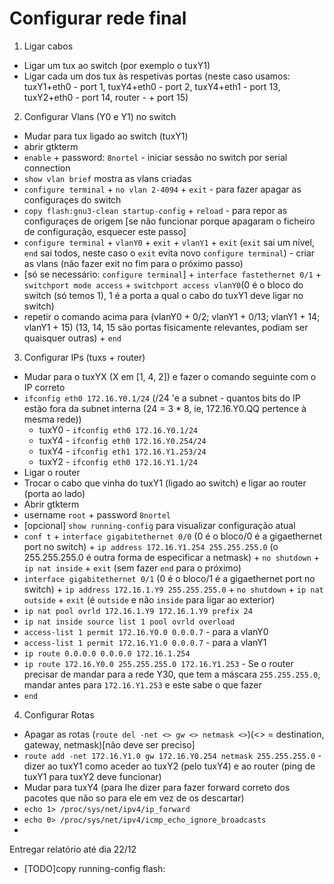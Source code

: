 # Configurar rede final

 1. Ligar cabos 
   * Ligar um tux ao switch (por exemplo o tuxY1)
   * Ligar cada um dos tux às respetivas portas (neste caso usamos: tuxY1+eth0 - port 1, tuxY4+eth0 - port 2, tuxY4+eth1 - port 13, tuxY2+eth0 - port 14, router - + port 15)
    
 2. Configurar Vlans (Y0 e Y1) no switch
   * Mudar para tux ligado ao switch (tuxY1)
   * abrir gtkterm
   * `enable` + password: `8nortel` - iniciar sessão no switch por serial connection
   * `show vlan brief` mostra as vlans criadas
   * `configure terminal` + `no vlan 2-4094` + `exit` - para fazer apagar as configuraçes do switch
   * `copy flash:gnu3-clean startup-config` + `reload` - para repor as configuraçes de origem [se não funcionar porque apagaram o ficheiro de configuração, esquecer este passo]
   * `configure terminal`  + `vlanY0` + `exit` + `vlanY1` + `exit` (`exit` sai um nível, `end` sai todos, neste caso o `exit` evita novo `configure terminal`)  - criar as vlans (não fazer exit no fim para o próximo passo)
   * [só se necessário: `configure terminal`] + `interface fastethernet 0/1` + `switchport mode access` + `switchport access vlanY0`(0 é o bloco do switch (só temos 1), 1 é a porta a qual o cabo do tuxY1 deve ligar no switch) 
   * repetir o comando acima para (vlanY0  + 0/2; vlanY1 + 0/13; vlanY1 + 14; vlanY1 + 15) (13, 14, 15 são portas fisicamente relevantes, podiam ser quaisquer outras) + `end`
   
 3. Configurar IPs (tuxs + router)
  * Mudar para o tuxYX (X em [1, 4, 2]) e fazer o comando seguinte com o IP correto
  * `ifconfig eth0 172.16.Y0.1/24` (/24 'e a subnet - quantos bits do IP estão fora da subnet interna (24 = 3 * 8, ie, 172.16.Y0.QQ pertence à mesma rede))
    * tuxY0 - `ifconfig eth0 172.16.Y0.1/24`
    * tuxY4 - `ifconfig eth0 172.16.Y0.254/24`
    * tuxY4 - `ifconfig eth1 172.16.Y1.253/24`
    * tuxY2 - `ifconfig eth0 172.16.Y1.1/24`
  * Ligar o router
  * Trocar o cabo que vinha do tuxY1 (ligado ao switch) e ligar ao router (porta ao lado)
  * Abrir gtkterm
  * username `root` + password `8nortel`
  * [opcional] `show running-config` para visualizar configuração atual
  * `conf t` + `interface gigabitethernet 0/0` (0 é o bloco/0 é a gigaethernet port no switch) + `ip address 172.16.Y1.254 255.255.255.0` (o 255.255.255.0 é outra forma de especificar a netmask) + `no shutdown` + `ip nat inside` + `exit` (sem fazer `end` para o próximo)
  * `interface gigabitethernet 0/1` (0 é o bloco/1 é a gigaethernet port no switch) + `ip address 172.16.1.Y9 255.255.255.0` + `no shutdown` + `ip nat outside` + `exit` (é `outside` e não `inside` para ligar ao exterior)
  * `ip nat pool ovrld 172.16.1.Y9 172.16.1.Y9 prefix 24`
  * `ip nat inside source list 1 pool ovrld overload`
  * `access-list 1 permit 172.16.Y0.0 0.0.0.7` - para a vlanY0
  * `access-list 1 permit 172.16.Y1.0 0.0.0.7` - para a vlanY1
  * `ip route 0.0.0.0 0.0.0.0 172.16.1.254`
  * `ip route 172.16.Y0.0 255.255.255.0 172.16.Y1.253` - Se o router precisar de mandar para a rede Y30, que tem a máscara `255.255.255.0`, mandar antes para `172.16.Y1.253` e este sabe o que fazer
  * `end`
  
 4. Configurar Rotas
  * Apagar as rotas (`route del -net <> gw <> netmask <>`)(<> = destination, gateway, netmask)[não deve ser preciso]
  * `route add -net 172.16.Y1.0 gw 172.16.Y0.254 netmask 255.255.255.0` - dizer ao tuxY1 como aceder ao tuxY2 (pelo tuxY4) e ao router (ping de tuxY1 para tuxY2 deve funcionar)
  * Mudar para tuxY4 (para lhe dizer para fazer forward correto dos pacotes que não so para ele em vez de os descartar)
   * `echo 1> /proc/sys/net/ipv4/ip_forward`
   * `echo 0> /proc/sys/net/ipv4/icmp_echo_ignore_broadcasts`
  *  
  
 Entregar relatório até dia 22/12
  
   
   
   * [TODO]copy running-config flash:<turma-nome1-nome2-nome3>

